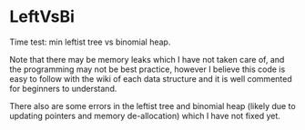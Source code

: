 LeftVsBi
========

Time test: min leftist tree vs binomial heap.

Note that there may be memory leaks which I have not taken care of, and the programming may not be best practice, however I believe this code is easy to follow with the wiki of each data structure and it is well commented for beginners to understand.

There also are some errors in the leftist tree and binomial heap (likely due to updating pointers and memory de-allocation) which I have not fixed yet.
